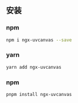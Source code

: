 ## 安装

### npm
```bash
npm i ngx-uvcanvas --save
```
### yarn
```bash
yarn add ngx-uvcanvas
```
### npm
```bash
pnpm install ngx-uvcanvas
```
